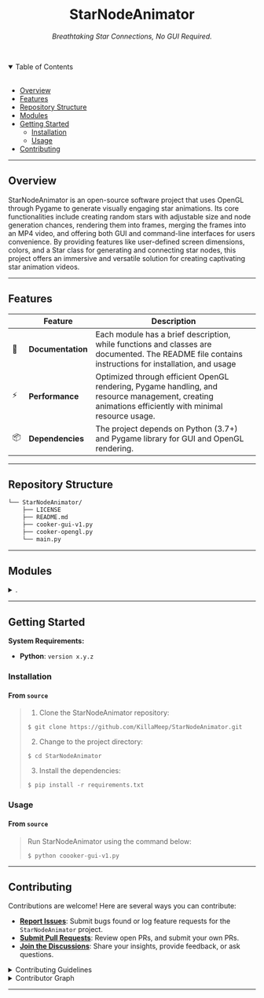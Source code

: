 <p align="center">
    <h1 align="center">StarNodeAnimator</h1>
</p>
<p align="center">
    <em>Breathtaking Star Connections, No GUI Required.</em>
</p>

<br><!-- TABLE OF CONTENTS -->
<details open>
  <summary>Table of Contents</summary><br>

- [ Overview](#overview)
- [ Features](#features)
- [ Repository Structure](#repository-structure)
- [ Modules](#modules)
- [ Getting Started](#getting-started)
  - [ Installation](#installation)
  - [ Usage](#usage)
- [ Contributing](#contributing)
</details>
<hr>

##  Overview

StarNodeAnimator is an open-source software project that uses OpenGL through Pygame to generate visually engaging star animations. Its core functionalities include creating random stars with adjustable size and node generation chances, rendering them into frames, merging the frames into an MP4 video, and offering both GUI and command-line interfaces for users convenience. By providing features like user-defined screen dimensions, colors, and a Star class for generating and connecting star nodes, this project offers an immersive and versatile solution for creating captivating star animation videos.

---

##  Features

|    |   Feature         | Description |
|----|-------------------|---------------------------------------------------------------|
| 📄 | **Documentation** | Each module has a brief description, while functions and classes are documented. The README file contains instructions for installation, and usage
| ⚡️  | **Performance**   | Optimized through efficient OpenGL rendering, Pygame handling, and resource management, creating animations efficiently with minimal resource usage. |
| 📦 | **Dependencies**  | The project depends on Python (3.7+) and Pygame library for GUI and OpenGL rendering. |

---

##  Repository Structure

```sh
└── StarNodeAnimator/
    ├── LICENSE
    ├── README.md
    ├── cooker-gui-v1.py
    ├── cooker-opengl.py
    └── main.py
```

---

##  Modules

<details closed><summary>.</summary>

| File                                                                                               | Summary                                                                                                                                                                                                                                                                                                                                                                                           |
| ---                                                                                                | ---                                                                                                                                                                                                                                                                                                                                                                                               |
| [cooker-opengl.py](https://github.com/KillaMeep/StarNodeAnimator.git/blob/master/cooker-opengl.py) | Create visually stunning star animations by running this script, cooker-opengl.py. It sets up an OpenGL environment using Pygame, generates random stars with variable sizes and nodes creation chances, renders stars, captures frames, saves them as PNGs, merges them into an MP4 video, and cleans up the frames directory. This is purely visual.                                              |
| [cooker-gui-v1.py](https://github.com/KillaMeep/StarNodeAnimator.git/blob/master/cooker-gui-v1.py) | Pygame initiates a graphical user interface, initializing screen dimensions and defining colors. Stars are created with random coordinates, sizes, speeds, and a chance to generate nodes. Connections form between qualifying star pairs. Animation frames are captured, saved, and compiled into an MP4 video..                                                                                  |
| [main.py](https://github.com/KillaMeep/StarNodeAnimator.git/blob/master/main.py)                   | Initiates an animation project, setting up Pygame environment with defined screen dimensions, colors, and a Star class for creating stars. Randomly generates 200 stars, moves them within the screen boundaries, and draws circles on the screen. Stars that meet a certain criterion create lines connecting them. The loop continually redraws the screen based on user events and frame rate. This is purely visual. This is a good example of the non-opengl animation loop. |

</details>

---

##  Getting Started

**System Requirements:**

* **Python**: `version x.y.z`

###  Installation

<h4>From <code>source</code></h4>

> 1. Clone the StarNodeAnimator repository:
>
> ```console
> $ git clone https://github.com/KillaMeep/StarNodeAnimator.git
> ```
>
> 2. Change to the project directory:
> ```console
> $ cd StarNodeAnimator
> ```
>
> 3. Install the dependencies:
> ```console
> $ pip install -r requirements.txt
> ```

###  Usage

<h4>From <code>source</code></h4>

> Run StarNodeAnimator using the command below:
> ```console
> $ python coooker-gui-v1.py
> ```

---

##  Contributing

Contributions are welcome! Here are several ways you can contribute:

- **[Report Issues](https://github.com/KillaMeep/StarNodeAnimator.git/issues)**: Submit bugs found or log feature requests for the `StarNodeAnimator` project.
- **[Submit Pull Requests](https://github.com/KillaMeep/StarNodeAnimator.git/blob/main/CONTRIBUTING.md)**: Review open PRs, and submit your own PRs.
- **[Join the Discussions](https://github.com/KillaMeep/StarNodeAnimator.git/discussions)**: Share your insights, provide feedback, or ask questions.

<details closed>
<summary>Contributing Guidelines</summary>

1. **Fork the Repository**: Start by forking the project repository to your github account.
2. **Clone Locally**: Clone the forked repository to your local machine using a git client.
   ```sh
   git clone https://github.com/KillaMeep/StarNodeAnimator.git
   ```
3. **Create a New Branch**: Always work on a new branch, giving it a descriptive name.
   ```sh
   git checkout -b new-feature-x
   ```
4. **Make Your Changes**: Develop and test your changes locally.
5. **Commit Your Changes**: Commit with a clear message describing your updates.
   ```sh
   git commit -m 'Implemented new feature x.'
   ```
6. **Push to github**: Push the changes to your forked repository.
   ```sh
   git push origin new-feature-x
   ```
7. **Submit a Pull Request**: Create a PR against the original project repository. Clearly describe the changes and their motivations.
8. **Review**: Once your PR is reviewed and approved, it will be merged into the main branch. Congratulations on your contribution!
</details>

<details closed>
<summary>Contributor Graph</summary>
<br>
<p align="center">
   <a href="https://github.com{/KillaMeep/StarNodeAnimator.git/}graphs/contributors">
      <img src="https://contrib.rocks/image?repo=KillaMeep/StarNodeAnimator.git">
   </a>
</p>
</details>

---
